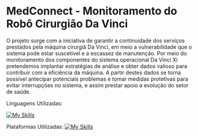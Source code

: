# MedConnect - Monitoramento do Robô Cirurgião Da Vinci

  O projeto surge com a iniciativa de garantir a continuidade dos serviços prestados pela máquina cirurgiã Da Vinci, em meio a vulnerabilidade que o sistema pode estar suscetível e a escassez de manutenção. Por meio do monitoramento dos componentes do sistema operacional Da Vinci Xi pretendemos implantar estratégias de análise e obter dados valioso para contribuir com a eficiência da máquina. A partir destes dados se torna possível antecipar potenciais problemas e tomar medidas protetivas para evitar interrupções no sistema, e assim prestar apoio a evolução do setor de saúde. 

Linguagens Utilizadas:

[![My Skills](https://skills.thijs.gg/icons?i=js,html,css,js,kotlin,nodejs,py,mysql)](https://skills.thijs.gg)

Plataformas Utilizadas:
[![My Skills](https://skills.thijs.gg/icons?i=figma,git)](https://skills.thijs.gg)
